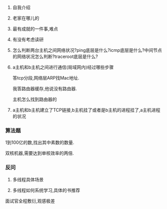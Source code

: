 1. 自我介绍

2. 老家在哪儿的

3. 最有成就的一件事,难点

4. 有没有考虑读研

5. 怎么判断两台主机之间网络状况?ping底层是什么?icmp底层是什么?中间节点的网络状况怎么判断?traceroot底层是什么?

6. a主机和b主机之间进行通信(局域网内)经过哪些步骤

   答tcp分段,网络层ARP找Mac地址.

   我答路由器缓存,他说没有路由器.

   主机怎么找到路由器的

7. a主机和b主机建立了TCP链接,b主机挂了或者是b主机的进程挂了,a主机进程的状况

### 算法题

1到100亿的数,找出其中素数的数量.

双核机器,需要达到单核效率的两倍.

### 反问

1. 多线程具体场景

2. 多线程如何系统学习,具体的书推荐

面试官全程敷衍,观感极差